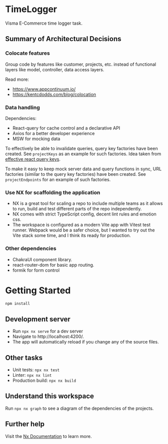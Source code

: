 # TimeLogger

Visma E-Commerce time logger task.

## Summary of Architectural Decisions

### Colocate features

Group code by features like customer, projects, etc. instead of functional layers like model, controller, data access layers.

Read more:

- https://www.appcontinuum.io/
- https://kentcdodds.com/blog/colocation

### Data handling

Dependencies:

- React-query for cache control and a declarative API
- Axios for a better developer experience
- MSW for mocking data

To effectively be able to invalidate queries, query key factories have been created. See `projectKeys` as an example for such factories. Idea taken from [effective react query keys](https://tkdodo.eu/blog/effective-react-query-keys).

To make it easy to keep mock server data and query functions in sync, URL factories (similar to the query key factories) have been created. See `projectEndpoints` for an example of such factories.

### Use NX for scaffolding the application

- NX is a great tool for scaling a repo to include multiple teams as it allows to run, build and test different parts of the repo independently.
- NX comes with strict TypeScript config, decent lint rules and emotion css.
- The workspace is configured as a modern Vite app with Vitest test runner. Webpack would be a safer choice, but I wanted to try out the Vite stack some time, and I think its ready for production.

### Other dependencies

- ChakraUI component library.
- react-router-dom for basic app routing.
- formik for form control

# Getting Started

`npm install`

## Development server

- Run `npx nx serve` for a dev server
- Navigate to http://localhost:4200/.
- The app will automatically reload if you change any of the source files.

## Other tasks

- Unit tests: `npx nx test`
- Linter: `npx nx lint`
- Production build: `npx nx build`

## Understand this workspace

Run `npx nx graph` to see a diagram of the dependencies of the projects.

## Further help

Visit the [Nx Documentation](https://nx.dev) to learn more.
